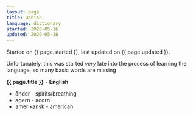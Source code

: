 ```yaml
---
layout: page
title: Danish
language: dictionary
started: 2020-05-16
updated: 2020-05-16
---
```


Started on {{ page.started }}, last updated on {{ page.updated }}.

Unfortunately, this was started *very* late into the process of learning the language, so many basic words are missing

**{{ page.title }}** - **English**  
* &aring;nder - spirits/breathing
* agern - acorn
* amerikansk - american
